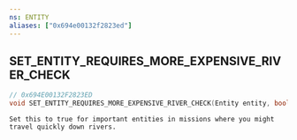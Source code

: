 ```yaml
---
ns: ENTITY
aliases: ["0x694e00132f2823ed"]
---
```

## SET_ENTITY_REQUIRES_MORE_EXPENSIVE_RIVER_CHECK

```c
// 0x694E00132F2823ED
void SET_ENTITY_REQUIRES_MORE_EXPENSIVE_RIVER_CHECK(Entity entity, bool FlagValue);
```

```
Set this to true for important entities in missions where you might travel quickly down rivers.
```
